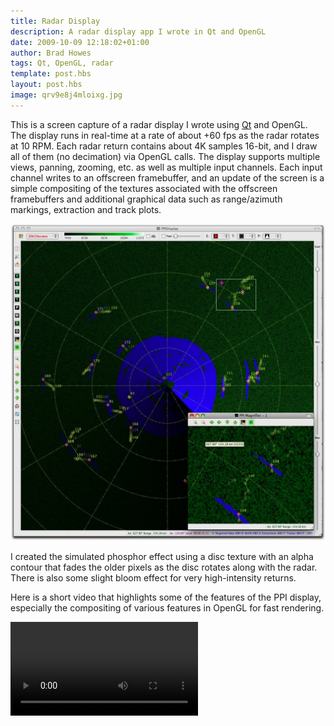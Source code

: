 ```yaml
--- 
title: Radar Display
description: A radar display app I wrote in Qt and OpenGL
date: 2009-10-09 12:18:02+01:00
author: Brad Howes
tags: Qt, OpenGL, radar
template: post.hbs
layout: post.hbs
image: qrv9e8j4mloixg.jpg
---
```


This is a screen capture of a radar display I wrote using [Qt](http://www.qt.io) and OpenGL. The display runs in
real-time at a rate of about +60 fps as the radar rotates at 10 RPM. Each radar return contains about 4K samples
16-bit, and I draw all of them (no decimation) via OpenGL calls. The display supports multiple views, panning,
zooming, etc. as well as multiple input channels. Each input channel writes to an offscreen framebuffer, and an
update of the screen is a simple compositing of the textures associated with the offscreen framebuffers and
additional graphical data such as range/azimuth markings, extraction and track plots.

![ppi.jpg](qrv9e8j4mloixg.jpg)

I created the simulated phosphor effect using a disc texture with an alpha contour that fades the older pixels
as the disc rotates along with the radar. There is also some slight bloom effect for very high-intensity
returns.

Here is a short video that highlights some of the features of the PPI display, especially the compositing of
various features in OpenGL for fast rendering.

<div class="video_container">
  <video controls="controls" allowfullscreen="true">
    <source src="ppi.m4v" type="video/mp4">
  </video> 
</div>

